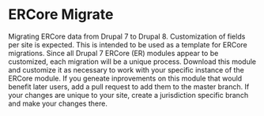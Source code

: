 # ERCore Migrate
Migrating ERCore data from Drupal 7 to Drupal 8. Customization of fields per site is expected.
This is intended to be used as a template for ERCore migrations. Since all Drupal 7 ERCore (ER) modules appear to be
customized, each migration will be a unique process. Download this module and customize it as necessary to work with your
specific instance of the ERCore module. If you geneate inprovements on this module that would benefit later users, add a 
pull request to add them to the master branch. If your changes are unique to your site, create a jurisdiction specific branch
and make your changes there.
